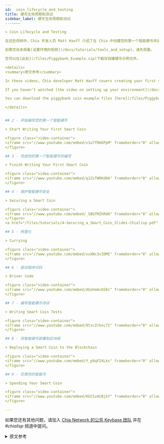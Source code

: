 ```yaml
---
id:  coin_lifecycle_and_testing
title: 硬币生命周期和测试
sidebar_label: 硬币生命周期和测试
---~~‌~~

> Coin Lifecycle and Testing

在这些视频中，Chia 开发人员 Matt Hauff 介绍了在 Chia 中创建您的第一个智能硬币并通过存钱罐智能硬币示例运行测试。

如果您尚未观看[设置环境的视频](/docs/tutorials/tools_and_setup)，请先观看。

您可以在[此处](/files/Piggybank_Example.zip)下载存钱罐硬币示例文件。

<details>
<summary>原文参考</summary>

In these videos, Chia developer Matt Hauff covers creating your first smart coin in Chia and running tests through the example of a piggybank smart coin. 

If you haven't watched [the video on setting up your environment](/docs/tutorials/tools_and_setup), do that first.

You can download the piggybank coin example files [here](/files/Piggybank_Example.zip).

</details>


## 2 - 开始编写您的第一个智能硬币

> Start Writing Your First Smart Coin

<figure class="video-container">
<iframe src="//www.youtube.com/embed/v1o7fRHGPpM" frameborder="0" allowfullscreen width="100%"></iframe>
</figure>

## 3 - 完成你的第一个智能硬币的编写

> Finish Writing Your First Smart Coin

<figure class="video-container">
<iframe src="//www.youtube.com/embed/q1ZsTWRKd8A" frameborder="0" allowfullscreen width="100%"></iframe>
</figure>

## 4 - 保护智能硬币安全

> Securing a Smart Coin

<figure class="video-container">
<iframe src="//www.youtube.com/embed/_SBGfMZhRd8" frameborder="0" allowfullscreen width="100%"></iframe>
</figure>
<a href="/files/tutorials/4-Securing_a_Smart_Coin_Slides-Chialisp.pdf" download>Video 4 Slides Download</a>

## 5 - 柯里化

> Currying

<figure class="video-container">
<iframe src="//www.youtube.com/embed/xuXNc3vIDMI" frameborder="0" allowfullscreen width="100%"></iframe>
</figure>

## 6 - 驱动程序代码

> Driver Code

<figure class="video-container">
<iframe src="//www.youtube.com/embed/dGohmAc658c" frameborder="0" allowfullscreen width="100%"></iframe>
</figure>

## 7 - 编写智能硬币测试

> Writing Smart Coin Tests

<figure class="video-container">
<iframe src="//www.youtube.com/embed/9tvcZrknc7I" frameborder="0" allowfullscreen width="100%"></iframe>
</figure>

## 8 - 将智能硬币部署到区块链

> Deploying a Smart Coin to the Blockchain

<figure class="video-container">
<iframe src="//www.youtube.com/embed/Y_p9qF2XLks" frameborder="0" allowfullscreen width="100%"></iframe>
</figure>

## 9 - 花费你的智能币

> Spending Your Smart Coin

<figure class="video-container">
<iframe src="//www.youtube.com/embed/KGC5zACBjkY" frameborder="0" allowfullscreen width="100%"></iframe>
</figure>

---
```


如果您还有其他问题，请加入 [Chia Network 的公共 Keybase 团队](https://keybase.io/team/chia_network.public) 并在 *#chialisp* 频道中提问。

<details>
<summary>原文参考</summary>

If you have further questions, join [Chia Network's public Keybase team](https://keybase.io/team/chia_network.public) and ask in the *#chialisp* channel.

</details>
